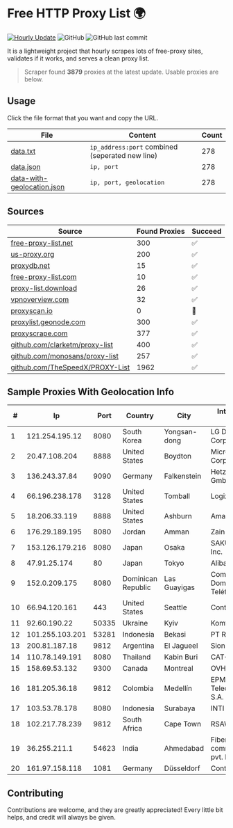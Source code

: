 
# Free HTTP Proxy List 🌍

[![Hourly Update](https://github.com/mertguvencli/http-proxy-list/actions/workflows/main.yml/badge.svg?branch=main)](https://github.com/mertguvencli/http-proxy-list/actions/workflows/main.yml)
![GitHub](https://img.shields.io/github/license/mertguvencli/http-proxy-list)
![GitHub last commit](https://img.shields.io/github/last-commit/mertguvencli/http-proxy-list)

It is a lightweight project that hourly scrapes lots of free-proxy sites, validates if it works, and serves a clean proxy list.


> Scraper found **3879** proxies at the latest update. Usable proxies are below.

## Usage

Click the file format that you want and copy the URL.


|File|Content|Count|
|----|-------|-----|
|[data.txt](https://raw.githubusercontent.com/mertguvencli/http-proxy-list/main/proxy-list/data.txt)|`ip_address:port` combined (seperated new line)|278|
|[data.json](https://raw.githubusercontent.com/mertguvencli/http-proxy-list/main/proxy-list/data.json)|`ip, port`|278|
|[data-with-geolocation.json](https://raw.githubusercontent.com/mertguvencli/http-proxy-list/main/proxy-list/data-with-geolocation.json)|`ip, port, geolocation`|278|

## Sources

|Source|Found Proxies|Succeed|
|------|-------------|-------|
|[free-proxy-list.net](https://free-proxy-list.net)|300|✅|
|[us-proxy.org](https://www.us-proxy.org)|200|✅|
|[proxydb.net](http://proxydb.net)|15|✅|
|[free-proxy-list.com](https://free-proxy-list.com/?page=&port=&type%5B%5D=http&type%5B%5D=https&up_time=0&search=Search)|10|✅|
|[proxy-list.download](https://www.proxy-list.download/HTTP)|26|✅|
|[vpnoverview.com](https://vpnoverview.com/privacy/anonymous-browsing/free-proxy-servers)|32|✅|
|[proxyscan.io](https://www.proxyscan.io)|0|🚫|
|[proxylist.geonode.com](https://proxylist.geonode.com/api/proxy-list?limit=300&page=1&sort_by=lastChecked&sort_type=desc&protocols=http,https)|300|✅|
|[proxyscrape.com](https://api.proxyscrape.com/v2/?request=displayproxies&protocol=http&timeout=10000&country=all&ssl=all&anonymity=all)|377|✅|
|[github.com/clarketm/proxy-list](https://raw.githubusercontent.com/clarketm/proxy-list/master/proxy-list-raw.txt)|400|✅|
|[github.com/monosans/proxy-list](https://raw.githubusercontent.com/monosans/proxy-list/main/proxies/http.txt)|257|✅|
|[github.com/TheSpeedX/PROXY-List](https://raw.githubusercontent.com/TheSpeedX/PROXY-List/master/http.txt)|1962|✅|


## Sample Proxies With Geolocation Info

|#|Ip|Port|Country|City|Internet Service Provider|
|-|--|----|-------|----|-------------------------|
|1|121.254.195.12|8080|South Korea|Yongsan-dong|LG DACOM Corporation|
|2|20.47.108.204|8888|United States|Boydton|Microsoft Corporation|
|3|136.243.37.84|9090|Germany|Falkenstein|Hetzner Online GmbH|
|4|66.196.238.178|3128|United States|Tomball|Logix|
|5|18.206.33.119|8888|United States|Ashburn|Amazon.com, Inc.|
|6|176.29.189.195|8080|Jordan|Amman|Zain Jordan|
|7|153.126.179.216|8080|Japan|Osaka|SAKURA Internet Inc.|
|8|47.91.25.174|80|Japan|Tokyo|Alibaba.com LLC|
|9|152.0.209.175|8080|Dominican Republic|Las Guayigas|Compañía Dominicana de Teléfonos S. A.|
|10|66.94.120.161|443|United States|Seattle|Contabo Inc.|
|11|92.60.190.22|50335|Ukraine|Kyiv|Komtel|
|12|101.255.103.201|53281|Indonesia|Bekasi|PT Remala Abadi|
|13|200.81.187.18|9812|Argentina|El Jagueel|Sion S.A|
|14|110.78.149.191|8080|Thailand|Kabin Buri|CAT-BB|
|15|158.69.53.132|9300|Canada|Montreal|OVH SAS|
|16|181.205.36.18|9812|Colombia|Medellín|EPM Telecomunicaciones S.A. E.S.P.|
|17|103.53.78.178|8080|Indonesia|Surabaya|INTI|
|18|102.217.78.239|9812|South Africa|Cape Town|RSAWEB (PTY) LTD|
|19|36.255.211.1|54623|India|Ahmedabad|Fiberpipe communications pvt. ltd|
|20|161.97.158.118|1081|Germany|Düsseldorf|Contabo GmbH|



## Contributing

Contributions are welcome, and they are greatly appreciated! Every
little bit helps, and credit will always be given.

